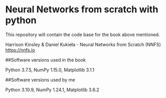 # Neural Networks from scratch with python

This repository will contain the code base for the book above mentioned.

Harrison Kinsley & Daniel Kukieła - Neural Networks from Scratch (NNFS) https://nnfs.io

##Software versions used in the book

Python 3.7.5,
NumPy 1.15.0, 
Matplotlib 3.1.1

##Software versions used by me

Python 3.10.9, 
NumPy 1.24.1, 
Matplotlib 3.6.2
